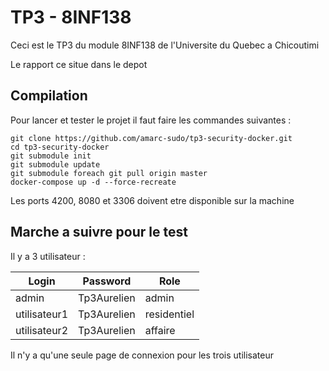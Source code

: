 # TP3 - 8INF138

Ceci est le TP3 du module 8INF138 de l'Universite du Quebec a Chicoutimi

Le rapport ce situe dans le depot


## Compilation 

Pour lancer et tester le projet il faut faire les commandes suivantes :

```
git clone https://github.com/amarc-sudo/tp3-security-docker.git
cd tp3-security-docker
git submodule init
git submodule update
git submodule foreach git pull origin master
docker-compose up -d --force-recreate
```

Les ports 4200, 8080 et 3306 doivent etre disponible sur la machine

## Marche a suivre pour le test
Il y a 3 utilisateur :

| Login        | Password    | Role        |
|--------------|-------------|-------------|
| admin        | Tp3Aurelien | admin       |
| utilisateur1 | Tp3Aurelien | residentiel |
| utilisateur2 | Tp3Aurelien | affaire     |

Il n'y a qu'une seule page de connexion pour les trois utilisateur

